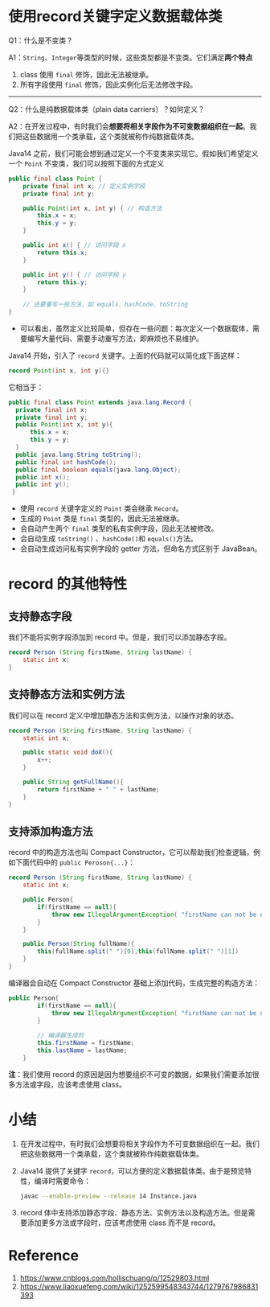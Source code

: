 # 使用record关键字定义数据载体类

Q1：什么是不变类？

A1：`String`、`Integer`等类型的时候，这些类型都是不变类。它们满足**两个特点**

1. class 使用 `final` 修饰，因此无法被继承。
2. 所有字段使用 `final` 修饰，因此实例化后无法修改字段。



---

Q2：什么是纯数据载体类（plain data carriers）？如何定义？

A2：在开发过程中，有时我们会**想要将相关字段作为不可变数据组织在一起**。我们把这些数据用一个类承载，这个类就被称作纯数据载体类。



Java14 之前，我们可能会想到通过定义一个不变类来实现它。假如我们希望定义一个 `Point` 不变类，我们可以按照下面的方式定义

```java
public final class Point {
    private final int x; // 定义实例字段
    private final int y;

    public Point(int x, int y) { // 构造方法
        this.x = x;
        this.y = y;
    }

    public int x() { // 访问字段 x
        return this.x;
    }

    public int y() { // 访问字段 y
        return this.y;
    }
    
    // 还要重写一些方法，如 equals、hashCode、toString
}
```

- 可以看出，虽然定义比较简单，但存在一些问题：每次定义一个数据载体，需要编写大量代码、需要手动重写方法，即麻烦也不易维护。



Java14 开始，引入了 `record` 关键字。上面的代码就可以简化成下面这样：

```java
record Point(int x, int y){}
```

它相当于：

```java
public final class Point extends java.lang.Record {  
  private final int x;
  private final int y;
  public Point(int x, int y){
      this.x = x;
      this.y = y;
  }
  public java.lang.String toString();
  public final int hashCode();
  public final boolean equals(java.lang.Object);
  public int x();
  public int y();
 }
```

- 使用 `record` 关键字定义的 `Point` 类会继承 `Record`。
- 生成的 `Point` 类是 `final` 类型的，因此无法被继承。
- 会自动产生两个 `final` 类型的私有实例字段，因此无法被修改。
- 会自动生成 `toString()` 、`hashCode()`和 `equals()`方法。
- 会自动生成访问私有实例字段的 getter 方法，但命名方式区别于 JavaBean。

# record 的其他特性

## 支持静态字段

我们不能将实例字段添加到 record 中。但是，我们可以添加静态字段。

```java
record Person (String firstName, String lastName) {
    static int x;
}
```



## 支持静态方法和实例方法

我们可以在 record 定义中增加静态方法和实例方法，以操作对象的状态。

```java
record Person (String firstName, String lastName) {
    static int x;

    public static void doX(){
        x++;
    }

    public String getFullName(){
        return firstName + " " + lastName;
    }
}
```



## 支持添加构造方法

record 中的构造方法也叫 Compact Constructor，它可以帮助我们检查逻辑，例如下面代码中的 `public Peroson{...}`：

```java
record Person (String firstName, String lastName) {
    static int x;

    public Person{
        if(firstName == null){
            throw new IllegalArgumentException( "firstName can not be null !"); 
        }
    }

    public Person(String fullName){
        this(fullName.split(" ")[0],this(fullName.split(" ")[1])
    }
}
```



编译器会自动在 Compact Constructor 基础上添加代码，生成完整的构造方法：

```java
public Person{
        if(firstName == null){
            throw new IllegalArgumentException( "firstName can not be null !"); 
        }
        
        // 编译器生成的 
        this.firstName = firstName;
        this.lastName = lastName;
    }
```



**注**：我们使用 record 的原因是因为想要组织不可变的数据，如果我们需要添加很多方法或字段，应该考虑使用 class。

# 小结

1. 在开发过程中，有时我们会想要将相关字段作为不可变数据组织在一起。我们把这些数据用一个类承载，这个类就被称作纯数据载体类。

2. Java14 提供了关键字 `record`，可以方便的定义数据载体类。由于是预览特性，编译时需要命令：

     ```bash
    javac --enable-preview --release 14 Instance.java
    ```

3. record 体中支持添加静态字段、静态方法、实例方法以及构造方法。但是需要添加更多方法或字段时，应该考虑使用 class 而不是 record。



# Reference

1. https://www.cnblogs.com/hollischuang/p/12529803.html
2. https://www.liaoxuefeng.com/wiki/1252599548343744/1279767986831393